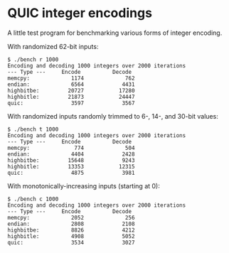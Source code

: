 # QUIC integer encodings

A little test program for benchmarking various forms of integer encoding.

With randomized 62-bit inputs:

```
$ ./bench r 1000
Encoding and decoding 1000 integers over 2000 iterations
--- Type ---     Encode          Decode
memcpy:             1174             762
endian:             6564            4431
highbitbe:         20727           17280
highbitle:         21873           24447
quic:               3597            3567
```

With randomized inputs randomly trimmed to 6-, 14-, and 30-bit values:

```
$ ./bench t 1000
Encoding and decoding 1000 integers over 2000 iterations
--- Type ---     Encode          Decode
memcpy:              774             504
endian:             4404            2428
highbitbe:         15648            9243
highbitle:         13353           12315
quic:               4875            3981
```

With monotonically-increasing inputs (starting at 0):

```
$ ./bench c 1000
Encoding and decoding 1000 integers over 2000 iterations
--- Type ---     Encode          Decode
memcpy:             2052             256
endian:             2808            2108
highbitbe:          8826            4212
highbitle:          4908            5052
quic:               3534            3027
```
